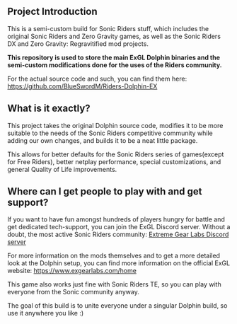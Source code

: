 ## Project Introduction

This is a semi-custom build for Sonic Riders stuff, which includes the original Sonic Riders and Zero Gravity games, as well as the Sonic Riders DX and Zero Gravity: Regravitified mod projects.

**This repository is used to store the main ExGL Dolphin binaries and the semi-custom modifications done for the uses of the Riders community.**

For the actual source code and such, you can find them here:
https://github.com/BlueSwordM/Riders-Dolphin-EX

## What is it exactly?

This project takes the original Dolphin source code, modifies it to be more suitable to the needs of the Sonic Riders competitive community while adding our own changes, and builds it to be a neat little package.

This allows for better defaults for the Sonic Riders series of games(except for Free Riders), better netplay performance, special customizations, and general Quality of Life improvements.

## Where can I get people to play with and get support?

If you want to have fun amongst hundreds of players hungry for battle and get dedicated tech-support, you can join the ExGL Discord server. Without a doubt, the most active Sonic Riders community:
[Extreme Gear Labs Discord server](discord.gg/exgl)

For more information on the mods themselves and to get a more detailed look at the Dolphin setup, you can find more information on the official ExGL website:
https://www.exgearlabs.com/home

This game also works just fine with Sonic Riders TE, so you can play with everyone from the Sonic community anyway.

The goal of this build is to unite everyone under a singular Dolphin build, so use it anywhere you like :)




